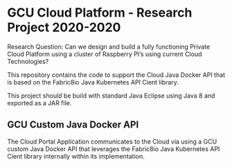 # GCU Cloud Platform - Research Project 2020-2020

Research Question: Can we design and build a fully functioning Private Cloud Platform using a cluster of Raspberry PI’s using current Cloud Technologies?

This repository contains the code to support the Cloud Java Docker API that is based on the Fabric8io Java Kubernetes API Cient library.

This project should be build with standard Java Eclipse using Java 8 and exported as a JAR file.

GCU Custom Java Docker API
--------
The Cloud Portal Application communicates to the Cloud via using a GCU custom Java Docker API that leverages the Fabric8io Java Kubernetes API Cient library internally within its implementation.
